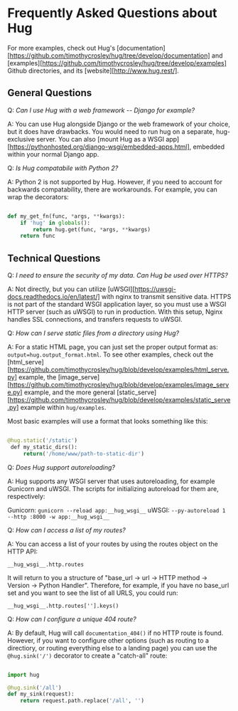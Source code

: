 # Frequently Asked Questions about Hug

For more examples, check out Hug's [documentation][https://github.com/timothycrosley/hug/tree/develop/documentation] and [examples][https://github.com/timothycrosley/hug/tree/develop/examples] Github directories, and its [website][http://www.hug.rest/].

## General Questions

Q: *Can I use Hug with a web framework -- Django for example?*

A: You can use Hug alongside Django or the web framework of your choice, but it does have drawbacks. You would need to run hug on a separate, hug-exclusive server. You can also [mount Hug as a WSGI app][https://pythonhosted.org/django-wsgi/embedded-apps.html], embedded within your normal Django app. 

Q: *Is Hug compatabile with Python 2?*

A: Python 2 is not supported by Hug. However, if you need to account for backwards compatability, there are workarounds. For example, you can wrap the decorators: 

```Python 

def my_get_fn(func, *args, **kwargs):
    if 'hug' in globals():
        return hug.get(func, *args, **kwargs)
    return func
```

## Technical Questions

Q: *I need to ensure the security of my data. Can Hug be used over HTTPS?*

A: Not directly, but you can utilize [uWSGI][https://uwsgi-docs.readthedocs.io/en/latest/] with nginx to transmit sensitive data. HTTPS is not part of the standard WSGI application layer, so you must use a WSGI HTTP server (such as uWSGI) to run in production. With this setup, Nginx handles SSL connections, and transfers requests to uWSGI.

Q:  *How can I serve static files from a directory using Hug?*

A: For a static HTML page, you can just set the proper output format as: `output=hug.output_format.html`. To see other examples, check out the [html_serve][https://github.com/timothycrosley/hug/blob/develop/examples/html_serve.py] example, the [image_serve][https://github.com/timothycrosley/hug/blob/develop/examples/image_serve.py] example, and the more general [static_serve][https://github.com/timothycrosley/hug/blob/develop/examples/static_serve.py] example within `hug/examples`.

Most basic examples will use a format that looks something like this: 

```Python

@hug.static('/static')
￼def my_static_dirs():
￼    return('/home/www/path-to-static-dir')
```

Q: *Does Hug support autoreloading?*

A: Hug supports any WSGI server that uses autoreloading, for example Gunicorn and uWSGI. The scripts for initializing autoreload for them are, respectively:

Gunicorn: `gunicorn --reload app:__hug_wsgi__`
uWSGI: `--py-autoreload 1 --http :8000 -w app:__hug_wsgi__`

Q: *How can I access a list of my routes?*

A: You can access a list of your routes by using the routes object on the HTTP API:

`__hug_wsgi__.http.routes`

It will return to you a structure of "base_url -> url -> HTTP method -> Version -> Python Handler". Therefore, for example, if you have no base_url set and you want to see the list of all URLS, you could run: 

`__hug_wsgi__.http.routes[''].keys()`

Q: *How can I configure a unique 404 route?*

A: By default, Hug will call `documentation_404()` if no HTTP route is found. However, if you want to configure other options (such as routing to a directiory, or routing everything else to a landing page) you can use the `@hug.sink('/')` decorator to create a "catch-all" route:

```Python 

import hug

@hug.sink('/all')
def my_sink(request):
    return request.path.replace('/all', '')
```





